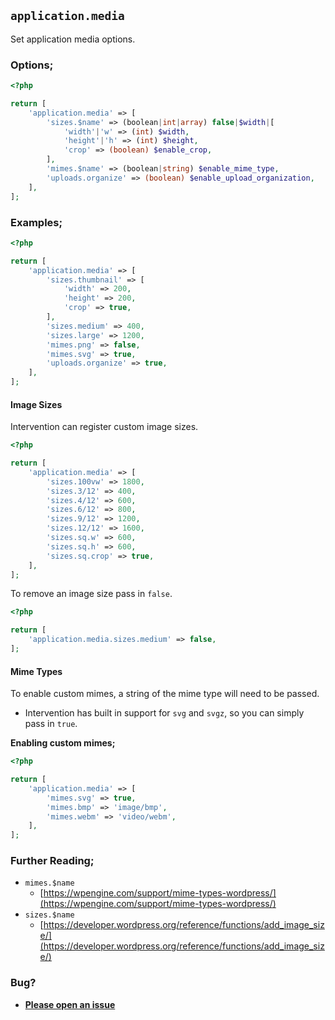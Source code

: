 ## `application.media`

Set application media options.

### Options;

```php
<?php

return [
    'application.media' => [
        'sizes.$name' => (boolean|int|array) false|$width|[
            'width'|'w' => (int) $width,
            'height'|'h' => (int) $height,
            'crop' => (boolean) $enable_crop,
        ],
        'mimes.$name' => (boolean|string) $enable_mime_type,
        'uploads.organize' => (boolean) $enable_upload_organization,
    ],
];
```

### Examples;

```php
<?php

return [
    'application.media' => [
        'sizes.thumbnail' => [
            'width' => 200,
            'height' => 200,
            'crop' => true,
        ],
        'sizes.medium' => 400,
        'sizes.large' => 1200,
        'mimes.png' => false,
        'mimes.svg' => true,
        'uploads.organize' => true,
    ],
];
```

#### Image Sizes

Intervention can register custom image sizes.

```php
<?php

return [
    'application.media' => [
        'sizes.100vw' => 1800,
        'sizes.3/12' => 400,
        'sizes.4/12' => 600,
        'sizes.6/12' => 800,
        'sizes.9/12' => 1200,
        'sizes.12/12' => 1600,
        'sizes.sq.w' => 600,
        'sizes.sq.h' => 600,
        'sizes.sq.crop' => true,
    ],
];
```

To remove an image size pass in `false`.

```php
<?php

return [
    'application.media.sizes.medium' => false,
];
```

#### Mime Types

To enable custom mimes, a string of the mime type will need to be passed.

- Intervention has built in support for `svg` and `svgz`, so you can simply pass in `true`.

**Enabling custom mimes;**

```php
<?php

return [
    'application.media' => [
        'mimes.svg' => true,
        'mimes.bmp' => 'image/bmp',
        'mimes.webm' => 'video/webm',
    ],
];
```

### Further Reading;

- `mimes.$name`
  - [https://wpengine.com/support/mime-types-wordpress/](https://wpengine.com/support/mime-types-wordpress/)
- `sizes.$name`
  - [https://developer.wordpress.org/reference/functions/add_image_size/](https://developer.wordpress.org/reference/functions/add_image_size/)

### Bug?

- **[Please open an issue](https://github.com/darrenjacoby/intervention/issues/new?title=[application.media]&labels=bug&assignees=darrenjacoby)**
